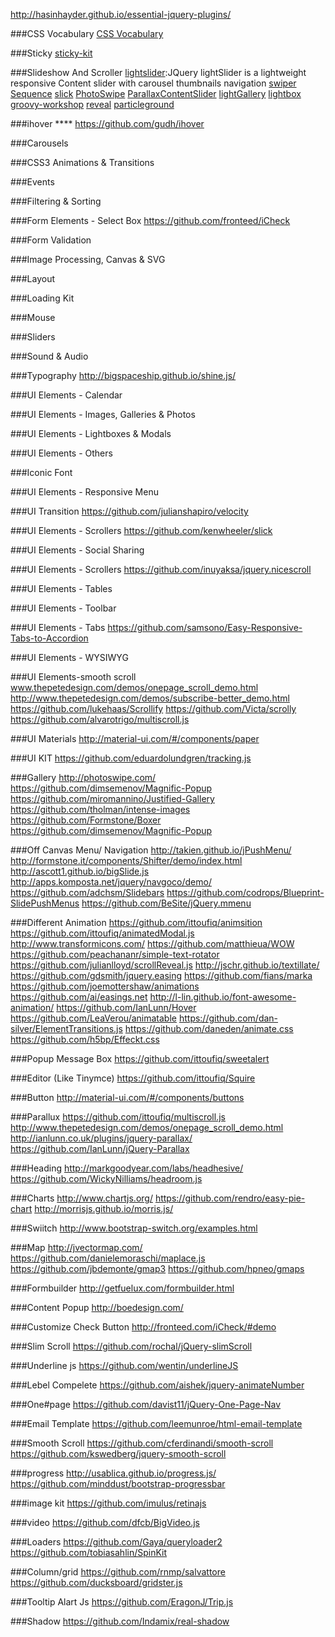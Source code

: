 http://hasinhayder.github.io/essential-jquery-plugins/

###CSS Vocabulary
[CSS Vocabulary](https://github.com/sakamies/vocabs)


###Sticky
[sticky-kit](https://github.com/leafo/sticky-kit)

###Slideshow And Scroller
[lightslider](http://sachinchoolur.github.io/lightslider/):JQuery lightSlider is a lightweight responsive Content slider with carousel thumbnails navigation
[swiper](http://www.idangero.us/swiper/demos/#.VQw-fY7_GUk)
[Sequence](https://github.com/IanLunn/Sequence)
[slick](https://github.com/ittoufiq/slick)
[PhotoSwipe](https://github.com/ittoufiq/PhotoSwipe)
[ParallaxContentSlider](http://tympanus.net/Development/ParallaxContentSlider/)
[lightGallery](http://sachinchoolur.github.io/lightGallery/)
[lightbox](http://getuikit.com/docs/lightbox.html)
[groovy-workshop](http://mosampaio.github.io/groovy-workshop/#/10)
[reveal](https://github.com/hakimel/reveal.js)
[particleground](https://github.com/jnicol/particleground)


###ihover ****
https://github.com/gudh/ihover


###Carousels


###CSS3 Animations & Transitions



###Events


###Filtering & Sorting


###Form Elements - Select Box
https://github.com/fronteed/iCheck


###Form Validation


###Image Processing, Canvas & SVG


###Layout


###Loading Kit


###Mouse


###Sliders


###Sound & Audio


###Typography
http://bigspaceship.github.io/shine.js/


###UI Elements - Calendar



###UI Elements - Images, Galleries & Photos



###UI Elements - Lightboxes & Modals



###UI Elements - Others



###Iconic Font



###UI Elements - Responsive Menu


###UI Transition 
https://github.com/julianshapiro/velocity


###UI Elements - Scrollers
https://github.com/kenwheeler/slick


###UI Elements - Social Sharing



###UI Elements - Scrollers
https://github.com/inuyaksa/jquery.nicescroll



###UI Elements - Tables




###UI Elements - Toolbar




###UI Elements - Tabs
https://github.com/samsono/Easy-Responsive-Tabs-to-Accordion




###UI Elements - WYSIWYG



###UI Elements-smooth scroll
www.thepetedesign.com/demos/onepage_scroll_demo.html
http://www.thepetedesign.com/demos/subscribe-better_demo.html
https://github.com/lukehaas/Scrollify
https://github.com/Victa/scrolly
https://github.com/alvarotrigo/multiscroll.js


###UI Materials
http://material-ui.com/#/components/paper


###UI KIT
https://github.com/eduardolundgren/tracking.js



###Gallery
http://photoswipe.com/
https://github.com/dimsemenov/Magnific-Popup
https://github.com/miromannino/Justified-Gallery
https://github.com/tholman/intense-images
https://github.com/Formstone/Boxer
https://github.com/dimsemenov/Magnific-Popup


###Off Canvas Menu/ Navigation
http://takien.github.io/jPushMenu/
http://formstone.it/components/Shifter/demo/index.html
http://ascott1.github.io/bigSlide.js
http://apps.komposta.net/jquery/navgoco/demo/
https://github.com/adchsm/Slidebars
https://github.com/codrops/Blueprint-SlidePushMenus
https://github.com/BeSite/jQuery.mmenu


###Different Animation
https://github.com/ittoufiq/animsition
https://github.com/ittoufiq/animatedModal.js
http://www.transformicons.com/
https://github.com/matthieua/WOW
https://github.com/peachananr/simple-text-rotator
https://github.com/julianlloyd/scrollReveal.js
http://jschr.github.io/textillate/
https://github.com/gdsmith/jquery.easing
https://github.com/fians/marka
https://github.com/joemottershaw/animations
https://github.com/ai/easings.net
http://l-lin.github.io/font-awesome-animation/
https://github.com/IanLunn/Hover
https://github.com/LeaVerou/animatable
https://github.com/dan-silver/ElementTransitions.js
https://github.com/daneden/animate.css
https://github.com/h5bp/Effeckt.css


###Popup Message Box
https://github.com/ittoufiq/sweetalert

###Editor (Like Tinymce)
https://github.com/ittoufiq/Squire

###Button
http://material-ui.com/#/components/buttons


###Parallux
https://github.com/ittoufiq/multiscroll.js
http://www.thepetedesign.com/demos/onepage_scroll_demo.html
http://ianlunn.co.uk/plugins/jquery-parallax/
https://github.com/IanLunn/jQuery-Parallax

###Heading
http://markgoodyear.com/labs/headhesive/
https://github.com/WickyNilliams/headroom.js

###Charts
http://www.chartjs.org/
https://github.com/rendro/easy-pie-chart
http://morrisjs.github.io/morris.js/

###Swiitch
http://www.bootstrap-switch.org/examples.html

###Map
http://jvectormap.com/
https://github.com/danielemoraschi/maplace.js
https://github.com/jbdemonte/gmap3
https://github.com/hpneo/gmaps

###Formbuilder
http://getfuelux.com/formbuilder.html

###Content Popup
http://boedesign.com/


###Customize Check Button
http://fronteed.com/iCheck/#demo

###Slim Scroll
https://github.com/rochal/jQuery-slimScroll

###Underline js
https://github.com/wentin/underlineJS

###Lebel Compelete
https://github.com/aishek/jquery-animateNumber


###One#page
https://github.com/davist11/jQuery-One-Page-Nav


###Email Template
https://github.com/leemunroe/html-email-template


###Smooth Scroll
https://github.com/cferdinandi/smooth-scroll
https://github.com/kswedberg/jquery-smooth-scroll

###progress
http://usablica.github.io/progress.js/
https://github.com/minddust/bootstrap-progressbar


###image kit
https://github.com/imulus/retinajs


###video
https://github.com/dfcb/BigVideo.js


###Loaders
https://github.com/Gaya/queryloader2
https://github.com/tobiasahlin/SpinKit

###Column/grid
https://github.com/rnmp/salvattore
https://github.com/ducksboard/gridster.js


###Tooltip Alart Js
https://github.com/EragonJ/Trip.js

###Shadow
https://github.com/Indamix/real-shadow
